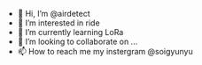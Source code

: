 - 👋 Hi, I’m @airdetect
- 👀 I’m interested in ride
- 🌱 I’m currently learning LoRa
- 💞️ I’m looking to collaborate on ...
- 📫 How to reach me my instergram @soigyunyu

<!---
airdetect/airdetect is a ✨ special ✨ repository because its `README.md` (this file) appears on your GitHub profile.
You can click the Preview link to take a look at your changes.
--->
